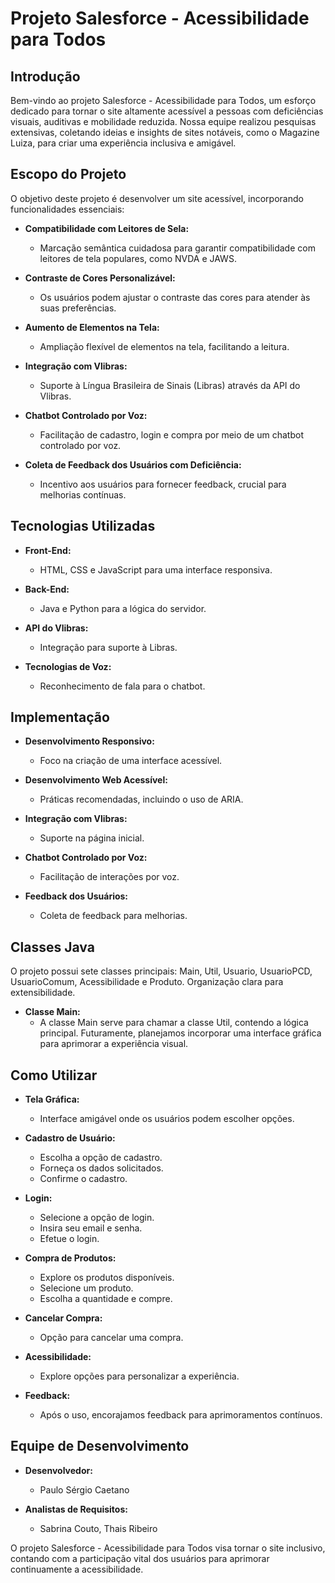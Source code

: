 # Projeto Salesforce - Acessibilidade para Todos

## Introdução
Bem-vindo ao projeto Salesforce - Acessibilidade para Todos, um esforço dedicado para tornar o site altamente acessível a pessoas com deficiências visuais, auditivas e mobilidade reduzida. Nossa equipe realizou pesquisas extensivas, coletando ideias e insights de sites notáveis, como o Magazine Luiza, para criar uma experiência inclusiva e amigável.

## Escopo do Projeto
O objetivo deste projeto é desenvolver um site acessível, incorporando funcionalidades essenciais:

- **Compatibilidade com Leitores de Sela:**
  - Marcação semântica cuidadosa para garantir compatibilidade com leitores de tela populares, como NVDA e JAWS.

- **Contraste de Cores Personalizável:**
  - Os usuários podem ajustar o contraste das cores para atender às suas preferências.

- **Aumento de Elementos na Tela:**
  - Ampliação flexível de elementos na tela, facilitando a leitura.

- **Integração com Vlibras:**
  - Suporte à Língua Brasileira de Sinais (Libras) através da API do Vlibras.

- **Chatbot Controlado por Voz:**
  - Facilitação de cadastro, login e compra por meio de um chatbot controlado por voz.

- **Coleta de Feedback dos Usuários com Deficiência:**
  - Incentivo aos usuários para fornecer feedback, crucial para melhorias contínuas.

## Tecnologias Utilizadas
- **Front-End:**
  - HTML, CSS e JavaScript para uma interface responsiva.

- **Back-End:**
  - Java e Python para a lógica do servidor.

- **API do Vlibras:**
  - Integração para suporte à Libras.

- **Tecnologias de Voz:**
  - Reconhecimento de fala para o chatbot.

## Implementação
- **Desenvolvimento Responsivo:**
  - Foco na criação de uma interface acessível.

- **Desenvolvimento Web Acessível:**
  - Práticas recomendadas, incluindo o uso de ARIA.

- **Integração com Vlibras:**
  - Suporte na página inicial.

- **Chatbot Controlado por Voz:**
  - Facilitação de interações por voz.

- **Feedback dos Usuários:**
  - Coleta de feedback para melhorias.

## Classes Java
O projeto possui sete classes principais: Main, Util, Usuario, UsuarioPCD, UsuarioComum, Acessibilidade e Produto. Organização clara para extensibilidade.

- **Classe Main:**
  - A classe Main serve para chamar a classe Util, contendo a lógica principal. Futuramente, planejamos incorporar uma interface gráfica para aprimorar a experiência visual.

## Como Utilizar
- **Tela Gráfica:**
  - Interface amigável onde os usuários podem escolher opções.

- **Cadastro de Usuário:**
  - Escolha a opção de cadastro.
  - Forneça os dados solicitados.
  - Confirme o cadastro.

- **Login:**
  - Selecione a opção de login.
  - Insira seu email e senha.
  - Efetue o login.

- **Compra de Produtos:**
  - Explore os produtos disponíveis.
  - Selecione um produto.
  - Escolha a quantidade e compre.

- **Cancelar Compra:**
  - Opção para cancelar uma compra.

- **Acessibilidade:**
  - Explore opções para personalizar a experiência.

- **Feedback:**
  - Após o uso, encorajamos feedback para aprimoramentos contínuos.

## Equipe de Desenvolvimento
- **Desenvolvedor:**
  - Paulo Sérgio Caetano

- **Analistas de Requisitos:**
  - Sabrina Couto, Thais Ribeiro

O projeto Salesforce - Acessibilidade para Todos visa tornar o site inclusivo, contando com a participação vital dos usuários para aprimorar continuamente a acessibilidade.
